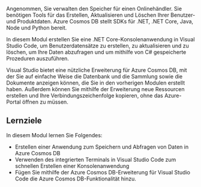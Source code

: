 Angenommen, Sie verwalten den Speicher für einen Onlinehändler. Sie benötigen Tools für das Erstellen, Aktualisieren und Löschen Ihrer Benutzer- und Produktdaten. Azure Cosmos DB stellt SDKs für .NET, .NET Core, Java, Node und Python bereit.

In diesem Modul erstellen Sie eine .NET Core-Konsolenanwendung in Visual Studio Code, um Benutzerdatensätze zu erstellen, zu aktualisieren und zu löschen, um Ihre Daten abzufragen und um mithilfe von C# gespeicherte Prozeduren auszuführen.

Visual Studio bietet eine nützliche Erweiterung für Azure Cosmos DB, mit der Sie auf einfache Weise die Datenbank und die Sammlung sowie die Dokumente anzeigen können, die Sie in den vorherigen Modulen erstellt haben. Außerdem können Sie mithilfe der Erweiterung neue Ressourcen erstellen und Ihre Verbindungszeichenfolge kopieren, ohne das Azure-Portal öffnen zu müssen.

## <a name="learning-objectives"></a>Lernziele

In diesem Modul lernen Sie Folgendes:  

- Erstellen einer Anwendung zum Speichern und Abfragen von Daten in Azure Cosmos DB
- Verwenden des integrierten Terminals in Visual Studio Code zum schnellen Erstellen einer Konsolenanwendung
- Fügen Sie mithilfe der Azure Cosmos DB-Erweiterung für Visual Studio Code die Azure Cosmos DB-Funktionalität hinzu.